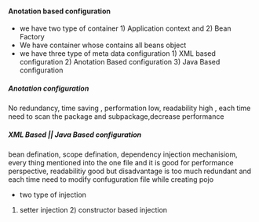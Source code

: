 #### Anotation based configuration
* we have two type of container 1) Application context and 2) Bean Factory
* We have container whose contains all beans object
* we have three type of meta data configuration 1) XML based configuration 2) Anotation Based configuration 3) Java Based configuration

##### Anotation configuration
No redundancy, time saving , performation low, readability high , each time need to scan the package and subpackage,decrease performance


##### XML Based || Java Based configuration
bean defination, scope defination, dependency injection mechanisiom, every thing mentioned into the one  file and it is good for performance perspective, readabilitiy good but disadvantage is too much redundant and each time need to modify confuguration file while creating pojo

* two type of injection
1) setter injection 2) constructor based injection





